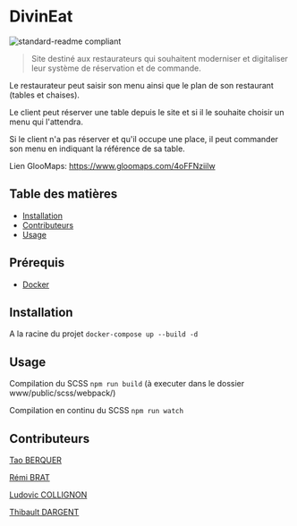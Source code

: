 # DivinEat

![standard-readme compliant](https://img.shields.io/badge/standard--readme-OK-green.svg?style=flat-square)

> Site destiné aux restaurateurs qui souhaitent moderniser et digitaliser leur système de réservation et de commande.

Le restaurateur peut saisir son menu ainsi que le plan de son restaurant (tables et chaises).

Le client peut réserver une table depuis le site et si il le souhaite choisir un menu qui l'attendra.

Si le client n'a pas réserver et qu'il occupe une place, il peut commander son menu en indiquant la référence de sa table.

Lien GlooMaps: https://www.gloomaps.com/4oFFNziilw

## Table des matières

- [Installation](#Installation)
- [Contributeurs](#Contributeurs)
- [Usage](#Usage)
## Prérequis

- [Docker](https://www.docker.com/)

## Installation

A la racine du projet
```docker-compose up --build -d```

## Usage

Compilation du SCSS 
```npm run build``` (à executer dans le dossier www/public/scss/webpack/)

Compilation en continu du SCSS
```npm run watch```

## Contributeurs

[Tao BERQUER](https://github.com/taoberquer)

[Rémi BRAT](https://github.com/remibrat)

[Ludovic COLLIGNON](https://github.com/LudovicCollignon)

[Thibault DARGENT](https://github.com/tdargent1)